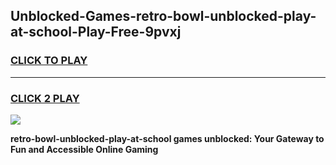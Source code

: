 
## Unblocked-Games-retro-bowl-unblocked-play-at-school-Play-Free-9pvxj
<h3>
<a href="https://premium76.site?title=retro-bowl-unblocked-play-at-school&ref=20M">CLICK TO PLAY</a></h3>
<hr>

<h3>
<a href="https://premium76.site?title=retro-bowl-unblocked-play-at-school&ref=20M">CLICK 2 PLAY</a>
  
</h3>

<a href="https://premium76.site?title=retro-bowl-unblocked-play-at-school&ref=19M"><img src="https://clearcache.store/games.png"></a>


**retro-bowl-unblocked-play-at-school games unblocked: Your Gateway to Fun and Accessible Online Gaming**
